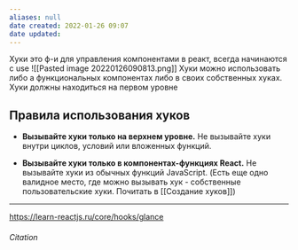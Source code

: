 ```yaml
---
aliases: null
date created: 2022-01-26 09:07
date updated:
---
```


Хуки это ф-и для управления компонентами в реакт, всегда начинаются с use
![[Pasted image 20220126090813.png]]
Хуки можно использовать либо а функциональных компонентах либо в своих собственных хуках.
Хуки должны находиться на первом уровне

## Правила использования хуков
-   **Вызывайте хуки только на верхнем уровне.** Не вызывайте хуки внутри циклов, условий или вложенных функций.
    
-   **Вызывайте хуки только в компонентах-функциях React.** Не вызывайте хуки из обычных функций JavaScript. (Есть еще одно валидное место, где можно вызывать хук - собственные пользовательские хуки. Почитать в [[Создание хуков]])
---
https://learn-reactjs.ru/core/hooks/glance
###### Citation

